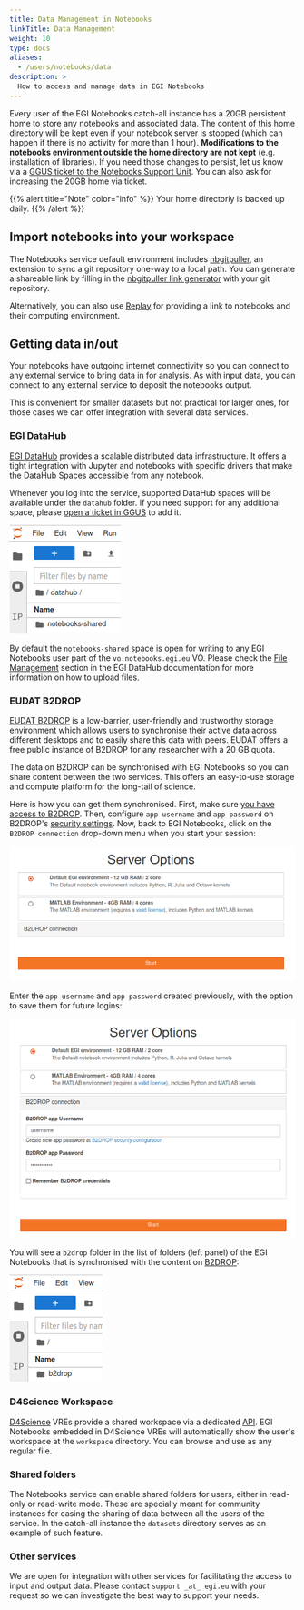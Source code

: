 ```yaml
---
title: Data Management in Notebooks
linkTitle: Data Management
weight: 10
type: docs
aliases:
  - /users/notebooks/data
description: >
  How to access and manage data in EGI Notebooks
---
```


Every user of the EGI Notebooks catch-all instance has a 20GB persistent home to
store any notebooks and associated data. The content of this home directory will
be kept even if your notebook server is stopped (which can happen if there is no
activity for more than 1 hour). **Modifications to the notebooks environment
outside the home directory are not kept** (e.g. installation of libraries). If
you need those changes to persist, let us know via a
[GGUS ticket to the Notebooks Support Unit](https://ggus.eu). You can also ask
for increasing the 20GB home via ticket.

{{% alert title="Note" color="info" %}} Your home directoriy is backed up daily.
{{% /alert %}}

## Import notebooks into your workspace

The Notebooks service default environment includes
[nbgitpuller](https://github.com/jupyterhub/nbgitpuller), an extension to sync a
git repository one-way to a local path. You can generate a shareable link by
filling in the
[nbgitpuller link generator](https://jupyterhub.github.io/nbgitpuller/link?hub=https://notebooks.egi.eu/)
with your git repository.

Alternatively, you can also use [Replay](../../replay) for providing a link to
notebooks and their computing environment.

## Getting data in/out

Your notebooks have outgoing internet connectivity so you can connect to any
external service to bring data in for analysis. As with input data, you can
connect to any external service to deposit the notebooks output.

This is convenient for smaller datasets but not practical for larger ones, for
those cases we can offer integration with several data services.

### EGI DataHub

[EGI DataHub](../../../data/management/datahub) provides a scalable distributed
data infrastructure. It offers a tight integration with Jupyter and notebooks
with specific drivers that make the DataHub Spaces accessible from any notebook.

Whenever you log into the service, supported DataHub spaces will be available
under the `datahub` folder. If you need support for any additional space, please
[open a ticket in GGUS](https://ggus.eu) to add it.

![Datahub folder](datahub-folder.png)

By default the `notebooks-shared` space is open for writing to any EGI Notebooks
user part of the `vo.notebooks.egi.eu` VO. Please check the
[File Management](../../../data/management/datahub/file-management/) section in
the EGI DataHub documentation for more information on how to upload files.

### EUDAT B2DROP

[EUDAT B2DROP](https://eudat.eu/services/b2drop) is a low-barrier, user-friendly
and trustworthy storage environment which allows users to synchronise their
active data across different desktops and to easily share this data with peers.
EUDAT offers a free public instance of B2DROP for any researcher with a 20 GB
quota.

The data on B2DROP can be synchronised with EGI Notebooks so you can share
content between the two services. This offers an easy-to-use storage and compute
platform for the long-tail of science.

Here is how you can get them synchronised. First, make sure
[you have access to B2DROP](https://b2drop.eudat.eu/). Then, configure
`app username` and `app password` on B2DROP's
[security settings](https://b2drop.eudat.eu/settings/user/security). Now, back
to EGI Notebooks, click on the `B2DROP connection` drop-down menu when you start
your session:

![EGI Notebook Session](notebooks-b2drop-1.png)

Enter the `app username` and `app password` created previously, with the option
to save them for future logins:

![B2DROP credentials](notebooks-b2drop-2.png)

You will see a `b2drop` folder in the list of folders (left panel) of the EGI
Notebooks that is synchronised with the content on
[B2DROP](https://b2drop.eudat.eu/):

![B2DROP folder](notebooks-b2drop-3.png)

### D4Science Workspace

[D4Science](https://www.d4science.org/) VREs provide a shared workspace via a
dedicated [API](https://gcube.wiki.gcube-system.org/gcube/StorageHub_REST_API).
EGI Notebooks embedded in D4Science VREs will automatically show the user's
workspace at the `workspace` directory. You can browse and use as any regular
file.

### Shared folders

The Notebooks service can enable shared folders for users, either in read-only
or read-write mode. These are specially meant for community instances for easing
the sharing of data between all the users of the service. In the catch-all
instance the `datasets` directory serves as an example of such feature.

### Other services

We are open for integration with other services for facilitating the access to
input and output data. Please contact `support _at_ egi.eu` with your request so
we can investigate the best way to support your needs.
